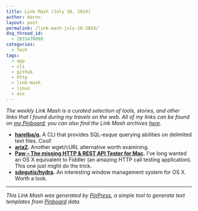```yaml
---
title: Link Mash (July 10, 2014)
author: Aaron
layout: post
permalink: /link-mash-july-10-2014/
dsq_thread_id:
  - 2833470069
categories:
  - Tech
tags:
  - app
  - cli
  - github
  - http
  - link-mash
  - linux
  - osx
---
```

*The weekly Link Mash is a curated selection of tools, stories, and other links that I found during my travels on the web. All of my links can be found on&nbsp;<a title="Bachya's Pinboard: Link Mash" href="https://pinboard.in/u:bachya/t:link-mash/" target="_blank">my Pinboard</a>; you can also find the Link Mash archives <a href="/tag/link-mash/" target="_blank">here</a>.*

  * **<a title="harelba/q · GitHub" href="https://github.com/harelba/q" target="_blank">harelba/q</a>.** A CLI that provides SQL-esque querying abilities on delimited text files. Cool!
  * **<a title="aria2" href="http://aria2.sourceforge.net/" target="_blank">aria2</a>.** Another wget/cURL alternative worth examining.
  * **<a title="Paw – The missing HTTP & REST API Tester for Mac" href="https://luckymarmot.com/paw" target="_blank">Paw – The missing HTTP & REST API Tester for Mac</a>.** I&#8217;ve long wanted an OS X equivalent to Fiddler (an amazing HTTP call testing application). This one just might do the trick.
  * **<a title="sdegutis/hydra" href="https://github.com/sdegutis/hydra" target="_blank">sdegutis/hydra</a>.** An interesting window management system for OS X. Worth a look.

* * *

*This Link Mash was generated by <a title="PinPress" href="https://github.com/bachya/pinpress" target="_blank">PinPress</a>, a simple tool to generate text templates from <a title="Pinboard" href="https://pinboard.in" target="_blank">Pinboard</a> data.*

